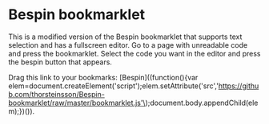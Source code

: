 Bespin bookmarklet
==================

This is a modified version of the Bespin bookmarklet that supports text selection and has a fullscreen editor.
Go to a page with unreadable code and press the bookmarklet. Select the code you want in the editor and press the bespin button that appears.

Drag this link to your bookmarks: [Bespin]((function(\){var elem=document.createElement('script'\);elem.setAttribute('src','https://github.com/thorsteinsson/Bespin-bookmarklet/raw/master/bookmarklet.js'\);document.body.appendChild(elem\);}\)(\)).
